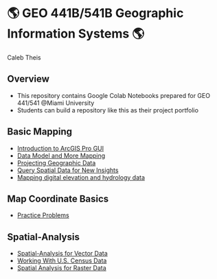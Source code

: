 # :earth_americas: GEO 441B/541B Geographic Information Systems :earth_americas:

Caleb Theis

## Overview
- This repository contains Google Colab Notebooks prepared for GEO 441/541 @Miami University
- Students can build a repository like this as their project portfolio

## Basic Mapping

- [Introduction to ArcGIS Pro GUI](https://github.com/theiscb/GEO441-gis-portfolio/blob/main/basic-mapping/CT_final_01_assignment_template.ipynb)
- [Data Model and More Mapping](https://github.com/theiscb/GEO441-gis-portfolio/blob/main/basic-mapping/CT_final_02_assignment_template.ipynb)
- [Projecting Geographic Data](https://github.com/theiscb/GEO441-gis-portfolio/blob/main/basic-mapping/CT_final_03_assignment_template.ipynb)
- [Query Spatial Data for New Insights](https://github.com/theiscb/GEO441-gis-portfolio/blob/main/basic-mapping/CT_final_05_assignment_template.ipynb)
- [Mapping digital elevation and hydrology data](https://github.com/theiscb/GEO441-gis-portfolio/blob/main/basic-mapping/CT_final_08_assignment.ipynb)


## Map Coordinate Basics

- [Practice Problems](https://github.com/theiscb/GEO441-gis-portfolio/blob/main/map-coordinate-basics/group_3_practice_exam_part_2_keys.ipynb)

## Spatial-Analysis

- [Spatial-Analysis for Vector Data](https://github.com/theiscb/GEO441-gis-portfolio/blob/main/Spatial-Analysis/Soho_Heat_Map.ipynb)
- [Working With U.S. Census Data](https://github.com/theiscb/GEO441-gis-portfolio/blob/main/Spatial-Analysis/CT_week_12_assignment_template.ipynb)
- [Spatial Analysis for Raster Data](https://github.com/theiscb/GEO441-gis-portfolio/blob/main/Spatial-Analysis/CT_final_week_09_assignment_template.ipynb)
